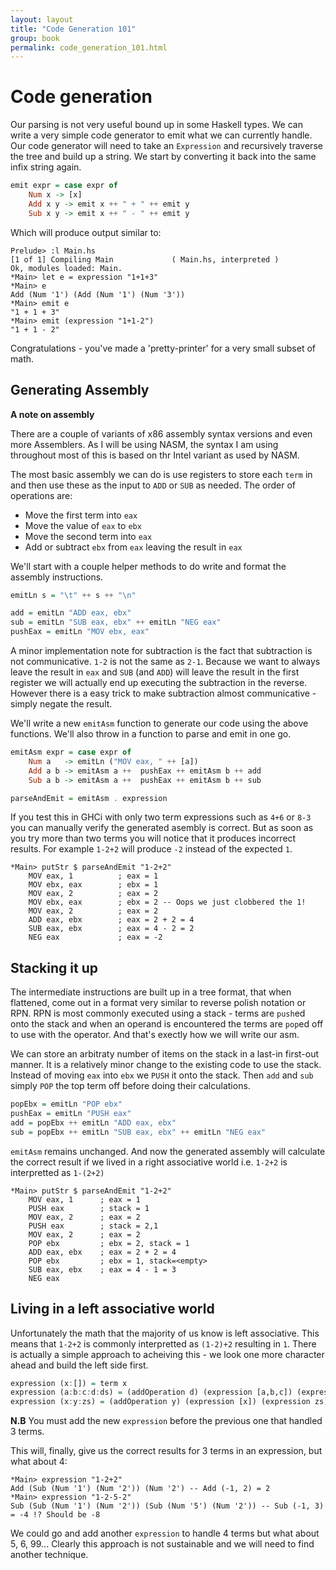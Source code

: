 ```yaml
---
layout: layout
title: "Code Generation 101"
group: book
permalink: code_generation_101.html
---
```


# Code generation 

Our parsing is not very useful bound up in some Haskell types.  We can write a very simple code generator to emit what we can currently handle.  Our code generator will need to take an `Expression` and recursively traverse the tree and build up a string.  We start by converting it back into the same infix string again.

~~~ Haskell
emit expr = case expr of
	Num x -> [x]
	Add x y -> emit x ++ " + " ++ emit y
	Sub x y -> emit x ++ " - " ++ emit y
~~~

Which will produce output similar to:

~~~
Prelude> :l Main.hs
[1 of 1] Compiling Main             ( Main.hs, interpreted )
Ok, modules loaded: Main.
*Main> let e = expression "1+1+3"
*Main> e
Add (Num '1') (Add (Num '1') (Num '3'))
*Main> emit e
"1 + 1 + 3"
*Main> emit (expression "1+1-2")
"1 + 1 - 2"
~~~

Congratulations - you've made a 'pretty-printer' for a very small subset of math.

## Generating Assembly

<aside class="col-xs-12 col-sm-4 pull-right well">
<strong>A note on assembly</strong>

<p>There are a couple of variants of x86 assembly syntax versions and even more Assemblers.  As I will be using NASM, the syntax I am using throughout most of this is based on thr Intel variant as used by NASM.</p>
</aside>

The most basic assembly we can do is use registers to store each `term` in and then use these as the input to `ADD` or `SUB` as needed.  The order of operations are:

 - Move the first term into `eax`
 - Move the value of `eax` to `ebx`
 - Move the second term into `eax`
 - Add or subtract `ebx` from `eax` leaving the result in `eax`

We'll start with a couple helper methods to do write and format the assembly instructions. 

~~~ Haskell
emitLn s = "\t" ++ s ++ "\n"

add = emitLn "ADD eax, ebx"
sub = emitLn "SUB eax, ebx" ++ emitLn "NEG eax"
pushEax = emitLn "MOV ebx, eax"
~~~

A minor implementation note for subtraction is the fact that subtraction is not communicative.  `1-2` is not the same as `2-1`.  Because we want to always leave the result in `eax` and `SUB` (and `ADD`) will leave the result in the first register we will actually end up executing the subtraction in the reverse. However there is a easy trick to make subtraction almost communicative - simply negate the result. 

We'll write a new `emitAsm` function to generate our code using the above functions.  We'll also throw in a function to parse and emit in one go.

~~~ Haskell
emitAsm expr = case expr of 
	Num a   -> emitLn ("MOV eax, " ++ [a])
	Add a b -> emitAsm a ++  pushEax ++ emitAsm b ++ add
	Sub a b -> emitAsm a ++  pushEax ++ emitAsm b ++ sub

parseAndEmit = emitAsm . expression
~~~

If you test this in GHCi with only two term expressions such as `4+6` or `8-3` you can manually verify the generated asembly is correct.  But as soon as you try more than two terms you will notice that it produces incorrect results.  For example `1-2+2` will produce `-2` instead of the expected `1`.  

~~~
*Main> putStr $ parseAndEmit "1-2+2"
	MOV eax, 1 			; eax = 1
	MOV ebx, eax 		; ebx = 1
	MOV eax, 2 			; eax = 2  
	MOV ebx, eax 		; ebx = 2 -- Oops we just clobbered the 1!
	MOV eax, 2    		; eax = 2
	ADD eax, ebx        ; eax = 2 + 2 = 4
	SUB eax, ebx        ; eax = 4 - 2 = 2
	NEG eax 			; eax = -2
~~~

## Stacking it up

The  intermediate instructions are built up in a tree format, that when flattened, come out in a format very similar to reverse polish notation or RPN.  RPN is most commonly executed using a stack - terms are `push`ed onto the stack and when an operand is encountered the terms are `pop`ed off to use with the operator.  And that's exectly how we will write our asm.

We can store an arbitraty number of items on the stack in a last-in first-out manner.  It is a relatively minor change to the existing code to use the stack. Instead of moving `eax` into `ebx` we `PUSH` it onto the stack.  Then `add` and `sub` simply `POP` the top term off before doing their calculations.

~~~ Haskell
popEbx = emitLn "POP ebx"
pushEax = emitLn "PUSH eax"
add = popEbx ++ emitLn "ADD eax, ebx"
sub = popEbx ++ emitLn "SUB eax, ebx" ++ emitLn "NEG eax"
~~~

`emitAsm` remains unchanged. And now the generated assembly will calculate the correct result if we lived in a right associative world i.e. `1-2+2` is interpretted as `1-(2+2)`

~~~
*Main> putStr $ parseAndEmit "1-2+2"
	MOV eax, 1 		; eax = 1
	PUSH eax  		; stack = 1
	MOV eax, 2 		; eax = 2
	PUSH eax 		; stack = 2,1
	MOV eax, 2 		; eax = 2
	POP ebx 		; ebx = 2, stack = 1
	ADD eax, ebx 	; eax = 2 + 2 = 4
	POP ebx 		; ebx = 1, stack=<empty>
	SUB eax, ebx    ; eax = 4 - 1 = 3
	NEG eax
~~~

## Living in a left associative world

Unfortunately the math that the majority of us know is left associative.  This means that `1-2+2` is commonly interpretted as `(1-2)+2` resulting in `1`.  There is actually a simple approach to acheiving this - we look one more character ahead and build the left side first.  
~~~ Haskell
expression (x:[]) = term x
expression (a:b:c:d:ds) = (addOperation d) (expression [a,b,c]) (expression ds)
expression (x:y:zs) = (addOperation y) (expression [x]) (expression zs)
~~~

**N.B** You must add the new `expression` before the previous one that handled 3 terms.

This will, finally, give us the correct results for 3 terms in an expression, but what about 4:

~~~
*Main> expression "1-2+2"
Add (Sub (Num '1') (Num '2')) (Num '2') -- Add (-1, 2) = 2
*Main> expression "1-2-5-2"
Sub (Sub (Num '1') (Num '2')) (Sub (Num '5') (Num '2')) -- Sub (-1, 3) = -4 !? Should be -8
~~~

We could go and add another `expression` to handle 4 terms but what about 5, 6, 99...  Clearly this approach is not sustainable and we will need to find another technique.



